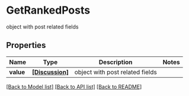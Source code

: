 # GetRankedPosts

object with post related fields
## Properties
Name | Type | Description | Notes
------------ | ------------- | ------------- | -------------
**value** | [**[Discussion]**](Discussion.md) | object with post related fields | 

[[Back to Model list]](../README.md#documentation-for-models) [[Back to API list]](../README.md#documentation-for-api-endpoints) [[Back to README]](../README.md)



